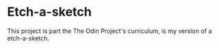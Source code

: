 # Etch-a-sketch
This project is part the The Odin Project's curriculum, is my version of a etch-a-sketch.
